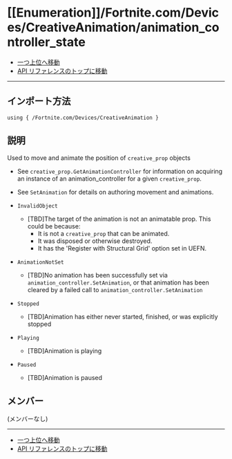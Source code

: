 # [[Enumeration]]/Fortnite.com/Devices/CreativeAnimation/animation_controller_state

- [一つ上位へ移動](../main.md)
- [API リファレンスのトップに移動](../../../../main.md)

---

## インポート方法

```verse
using { /Fortnite.com/Devices/CreativeAnimation }
```

## 説明

Used to move and animate the position of `creative_prop` objects

- See `creative_prop.GetAnimationController` for information on acquiring an instance of an animation_controller for a given `creative_prop`.

- See `SetAnimation` for details on authoring movement and animations.

- `InvalidObject`
  - [TBD]The target of the animation is not an animatable prop. This could be because:
    - It is not a `creative_prop` that can be animated.
    - It was disposed or otherwise destroyed.
    - It has the 'Register with Structural Grid' option set in UEFN.

- `AnimationNotSet`
  - [TBD]No animation has been successfully set via `animation_controller.SetAnimation`, or that animation has been cleared by a failed call to `animation_controller.SetAnimation`

- `Stopped`
  - [TBD]Animation has either never started, finished, or was explicitly stopped

- `Playing`
  - [TBD]Animation is playing

- `Paused`
  - [TBD]Animation is paused

## メンバー

(メンバーなし)

---

- [一つ上位へ移動](../main.md)
- [API リファレンスのトップに移動](../../../../main.md)
